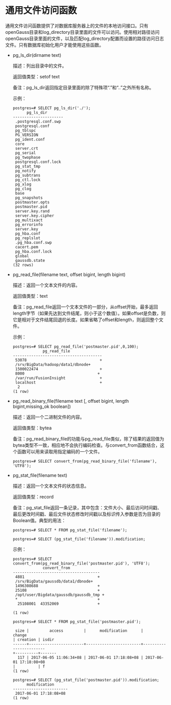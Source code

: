 # 通用文件访问函数<a name="ZH-CN_TOPIC_0242370454"></a>

通用文件访问函数提供了对数据库服务器上的文件的本地访问接口。只有openGauss目录和log\_directory目录里面的文件可以访问。使用相对路径访问openGauss目录里面的文件，以及匹配log\_directory配置而设置的路径访问日志文件。只有数据库初始化用户才能使用这些函数。

-   pg\_ls\_dir\(dirname text\)

    描述：列出目录中的文件。

    返回值类型：setof text

    备注：pg\_ls\_dir返回指定目录里面的除了特殊项“.”和“..”之外所有名称。

    示例：

    ```
    postgres=# SELECT pg_ls_dir('./');
          pg_ls_dir       
    ----------------------
     .postgresql.conf.swp
     postgresql.conf
     pg_tblspc
     PG_VERSION
     pg_ident.conf
     core
     server.crt
     pg_serial
     pg_twophase
     postgresql.conf.lock
     pg_stat_tmp
     pg_notify
     pg_subtrans
     pg_ctl.lock
     pg_xlog
     pg_clog
     base
     pg_snapshots
     postmaster.opts
     postmaster.pid
     server.key.rand
     server.key.cipher
     pg_multixact
     pg_errorinfo
     server.key
     pg_hba.conf
     pg_replslot
     .pg_hba.conf.swp
     cacert.pem
     pg_hba.conf.lock
     global
     gaussdb.state
    (32 rows)
    ```

-   pg\_read\_file\(filename text, offset bigint, length bigint\)

    描述：返回一个文本文件的内容。

    返回值类型：text

    备注：pg\_read\_file返回一个文本文件的一部分，从offset开始，最多返回length字节（如果先达到文件结尾，则小于这个数值）。如果offset是负数，则它是相对于文件结尾回退的长度。如果省略了offset和length，则返回整个文件。

    示例：

    ```
    postgres=# SELECT pg_read_file('postmaster.pid',0,100);
                 pg_read_file              
    ---------------------------------------
     53078                                +
     /srv/BigData/hadoop/data1/dbnode+
     1500022474                           +
     8000                                +
     /var/run/FusionInsight               +
     localhost                            +
      2
    (1 row)
    ```

-   pg\_read\_binary\_file\(filename text \[, offset bigint, length bigint,missing\_ok boolean\]\)

    描述：返回一个二进制文件的内容。

    返回值类型：bytea

    备注：pg\_read\_binary\_file的功能与pg\_read\_file类似，除了结果的返回值为bytea类型不一致，相应地不会执行编码检查。与convert\_from函数结合，这个函数可以用来读取用指定编码的一个文件。

    ```
    postgres=# SELECT convert_from(pg_read_binary_file('filename'), 'UTF8');
    ```

-   pg\_stat\_file\(filename text\)

    描述：返回一个文本文件的状态信息。

    返回值类型：record

    备注：pg\_stat\_file返回一条记录，其中包含：文件大小、最后访问时间戳、最后更改时间戳、最后文件状态修改时间戳以及标识传入参数是否为目录的Boolean值。典型的用法：

    ```
    postgres=# SELECT * FROM pg_stat_file('filename');
    ```

    ```
    postgres=# SELECT (pg_stat_file('filename')).modification;
    ```

    示例：

    ```
    postgres=# SELECT convert_from(pg_read_binary_file('postmaster.pid'), 'UTF8');
                 convert_from             
    --------------------------------------
     4881                                +
     /srv/BigData/gaussdb/data1/dbnode+
     1496308688                          +
     25108                               +
     /opt/user/Bigdata/gaussdb/gaussdb_tmp +
     *                                   +
      25108001  43352069                 +
    
    (1 row)
    ```

    ```
    postgres=# SELECT * FROM pg_stat_file('postmaster.pid');
     
     size |         access         |      modification      |         change         
    | creation | isdir 
    ------+------------------------+------------------------+------------------------
    +----------+-------
      117 | 2017-06-05 11:06:34+08 | 2017-06-01 17:18:08+08 | 2017-06-01 17:18:08+08 
    |          | f
    (1 row)
    ```

    ```
    postgres=# SELECT (pg_stat_file('postmaster.pid')).modification;
          modification      
    ------------------------
     2017-06-01 17:18:08+08
    (1 row)
    ```


